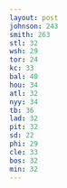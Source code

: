 ```yaml
---
layout: post
johnson: 243
smith: 263
stl: 32
wsh: 29
tor: 24
kc: 33
bal: 40
hou: 34
atl: 32
nyy: 34
tb: 36
lad: 32
pit: 32
sd: 22
phi: 29
cle: 33
bos: 32
min: 32
---
```

